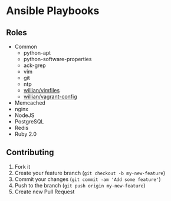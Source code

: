 # Ansible Playbooks


## Roles

* Common
	* python-apt
	* python-software-properties
	* ack-grep
	* vim
	* git
	* ntp
	* [willian/vimfiles](http://github.com/willian/vimfiles)
	* [willian/vagrant-config](http://github.com/willian/vagrant-config)
* Memcached
* nginx
* NodeJS
* PostgreSQL
* Redis
* Ruby 2.0

## Contributing
1. Fork it
2. Create your feature branch (`git checkout -b my-new-feature`)
3. Commit your changes (`git commit -am 'Add some feature'`)
4. Push to the branch (`git push origin my-new-feature`)
5. Create new Pull Request
